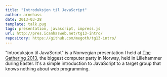 ```yaml
---
title: "Introduksjon til JavaScript"
author: arnehass
date: 2013-03-28
template: talk.pug
tags: presentation, javascript, impress.js
url: http://pres.icanhasweb.net/tg13-intro/
repository: https://github.com/megoth/tg13-intro/
---
```


"Introduksjon til JavaScript" is a Norwegian presentation I held at [The Gathering 2013](http://www.gathering.org/tg13), the biggest computer party in Norway, held in Lillehammer during Easter. It's a simple introduction to JavaScript to a target group that knows nothing about web programming.
